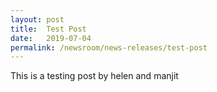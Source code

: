 ```yaml
---
layout: post
title:  Test Post
date:   2019-07-04
permalink: /newsroom/news-releases/test-post
---
```


This is a testing post by helen and manjit
